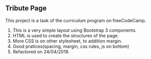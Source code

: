 ## Tribute Page

This project is a task of the curriculum program on freeCodeCamp.

1. This is a very simple layout using Bootstrap 3 components.
2. HTML is used to create the structures of the page.
3. More CSS is on other stylesheet, to addition margin.
4. Good pratices(spacing, margin, css rules, js on bottom)
5. Refactored on 24/04/2018.

